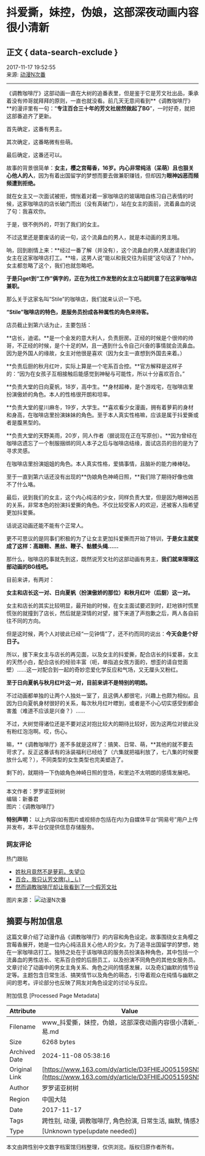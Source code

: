 # 抖爱撕，妹控，伪娘，这部深夜动画内容很小清新

## 正文 { data-search-exclude }


2017-11-17 19:52:55  
来源: [动漫N次番](https://www.163.com/dy/media/T1468931495662.html)  

---

《调教咖啡厅》这部动画一直在大树的追番表里，但是鉴于它是芳文社出品，秉承着没有帅哥就拜拜的原则，一直也就没看。前几天无意间看到**《调教咖啡厅》**的漫评里有一句：“**专注百合三十年的芳文社居然做起了BG**”，一时好奇，就把这部番追齐了更新。

首先确定，这番有男主。

其次确定，这番略微有些萌。

最后确定，这番还可以。

故事的背景很简单：**女主，樱之宫莓香，16岁。内心非常纯洁（呆萌）且也狠关心他人的人**，因为有着出国留学的梦想而要去做兼职赚钱，但却因为**眼神凶恶而频频遭到拒绝。**

就在女主又一次面试被拒，惆怅着对着一家咖啡店的玻璃暗自练习自己表情的时候，这家咖啡店的店长破门而出（没有真破门），站在女主的面前，流着鼻血的说了句：我喜欢你。

于是，很不例外的，吓到了我们的女主。

不过这里还是要废话的说一句，这个流鼻血的男人，就是本动画的男主哦。

呐，回到剧情上来：**经过一番了解（并没有），这个流鼻血的男人就邀请我们的女主在这家咖啡店打工。**啥，这男人说“能以和我交往为前提”这句话了？hhh，女主都忽略了这个，我们也就忽略吧。

**于是只get到“工作”俩字的，正在为找工作发愁的女主立马就同意了在这家咖啡店兼职。**

那么关于这家名叫“Stile”的咖啡店，我们就来认识一下吧。

**“Stile”咖啡店的特色，是服务员扮成各种属性的角色来待客。**

店员截止到第六话为止，主要包括：

**店长，迪诺。**是一个金发的意大利人，负责厨房。正经的时候是个很帅的帅哥，不正经的时候，是个十足的M，且一遇到什么令自己兴奋的事情就会流鼻血。因为是外国人的缘故，女主对他很是喜欢（因为女主一直想到外国去来着。）

**负责后厨的秋月红叶，实际上算是一个宅系百合控。**官方解释是这样子的：“因为在女孩子互相接触后能感觉到神秘与可能性，所以十分喜欢百合。”

**负责大堂的日向夏帆，18岁，高中生。**身材超棒，是个游戏宅，在咖啡店里扮演傲娇的角色。本人的性格很开朗和坦率。

**负责大堂的星川麻冬，19岁，大学生。**喜欢看少女漫画，拥有着萝莉的身材和身高，在咖啡店里扮演妹妹的角色。至于本人真实性格嘛，应该是属于抖爱撕或者是腹黑型的。

**负责大堂的天野美雨，20岁，同人作者（据说现在正在写原创）。**因为曾经在咖啡店遗忘了一个制服捆绑的同人本子之后与咖啡店结缘，面试店员的目的是为了寻求灵感。

在咖啡店里扮演姐姐的角色。本人真实性格，爱搞事情，且脑补的能力棒棒哒。

至于一直到第六话还没有出现的**伪娘角色神崎日照，**我们除了期待好像也做不了什么咯。

最后，说到我们的女主，这个内心纯洁的少女，同样负责大堂，但是因为眼神凶恶的关系，非常本色的扮演抖爱撕的角色。不仅比较受客人的欢迎，还被客人指希望更加抖爱撕。

话说这动画还能不能有个正常人。

更不可思议的是同事们积极的为了让女主更加抖爱撕而开始了特训，**于是女主就变成了这样：高跟鞋、黑丝、鞭子、骷髅头绳……**

那什么，咖啡店的事就先到这，既然说芳文社的这部动画有男主，**我们就来理理这部动画的BG线吧。**

目前来讲，有两对：

**女主和店长这一对、日向夏帆（扮演傲娇的那位）和秋月红叶（后厨）这一对。**

女主和店长的其实比较明显，最开始的时候，在女主面试要迟到时，赶地铁时慌里慌张的就撞到了店长，然后就是深情的对望，接下来道了声抱歉之后，两人各自前往不同的方向。

但是这时候，两个人对彼此已经“一见钟情”了，还不约而同的说出：**今天会是个好日子。**

所以，接下来女主与店长的再见面，以及女主的抖爱撕，配合店长的抖爱慕，女主的天然小白，配合店长的经验丰富（呃，单指追女孩方面的，想歪的请自觉面壁）……这一对配合到一起的奇妙恋爱化学反应和气场，又无厘头又粉红。

**至于日向夏帆与秋月红叶这一对，目前来讲不是特别的明朗。**

不过动画都单独的让两个人独处一室了，且这俩人都很宅，兴趣上也颇为相似。且因为日向夏帆身材很好的关系，每次秋月红叶瞟到，或者是不小心切实感受到都会害羞（难道不应该是兴奋？）……

不过，大树觉得诸位还是不要对这对抱比较大的期待比较好，因为这两位对彼此没有粉红泡泡啊。哎，伤心。

嘛，**《调教咖啡厅》差不多就是这样了：搞笑、日常、萌，**其他的就不要去苛求了。反正这番该有的泳装福利已经给了（六集就把福利放了，七八集的时候要放什么呢？），不同类型的女生类型也完美塑造了。

剩下的，就期待一下伪娘角色神崎日照的登场，和里边不太明朗的感情发展吧。

---

本文作者：罗罗诺亚树树  
编辑：新番君  
图片：《调教咖啡厅》  

**特别声明：** 以上内容(如有图片或视频亦包括在内)为自媒体平台“网易号”用户上传并发布，本平台仅提供信息存储服务。  

### 网友评论

热门跟贴  

- [姓秋月竟然不是萝莉，失望😔](https://comment.tie.163.com/D3FHIEJO05159SNS.html)  
- [百合，我只认芳文牌(｡ì _ í｡)](https://comment.tie.163.com/D3FHIEJO05159SNS.html)  
- [然而调教咖啡厅却让我看到了一个假芳文社](https://comment.tie.163.com/D3FHIEJO05159SNS.html)  

图片来源：
![动漫N次番](https://static.ws.126.net/f2e/www/index2014/images/sprite_dw2.png)

## 摘要与附加信息

<!-- tcd_abstract -->
这篇文章介绍了动漫作品《调教咖啡厅》的内容和角色设定。故事围绕女主角樱之宫莓香展开，她是一位内心纯洁且关心他人的少女。为了追寻出国留学的梦想，她在一家咖啡店打工。独特之处在于该咖啡店的服务员扮演各种角色，其中包括一个流鼻血的男性店长、宅系百合控的后厨员工，以及扮演不同角色的其他女服务员。文章讨论了动画中的男女主角关系、角色之间的情感发展，以及奇幻幽默的情节设定等。主题包含日常生活、搞笑情节以及角色的萌态，引导着观众在纯情与幽默之间的思考。评论部分也反映了网友对角色设定的讨论与反应。
<!-- tcd_abstract_end -->

附加信息 [Processed Page Metadata]

| Attribute       | Value                                  |
|-----------------|----------------------------------------|
| Filename        | www_抖爱撕，妹控，伪娘，这部深夜动画内容很小清新_-_网易.md                             |
| Size            | 6268 bytes                           |
| Archived Date   | 2024-11-08 05:38:16                             |
| Original Link   | [https://www.163.com/dy/article/D3FHIEJO05159SNS.html](https://www.163.com/dy/article/D3FHIEJO05159SNS.html)                       |
| Author          | 罗罗诺亚树树                               |
| Region          | 中国大陆                               |
| Date            | 2017-11-17                                 |
| Tags            | 跨性别, 动漫, 调教咖啡厅, 角色扮演, 日常生活, 幽默, 情感发展                                 |
| Type            | [Unknown type(update needed)]                                 |
<!-- tcd_table_end -->

本文由跨性别中文数字档案馆归档整理，仅供浏览。版权归原作者所有。
